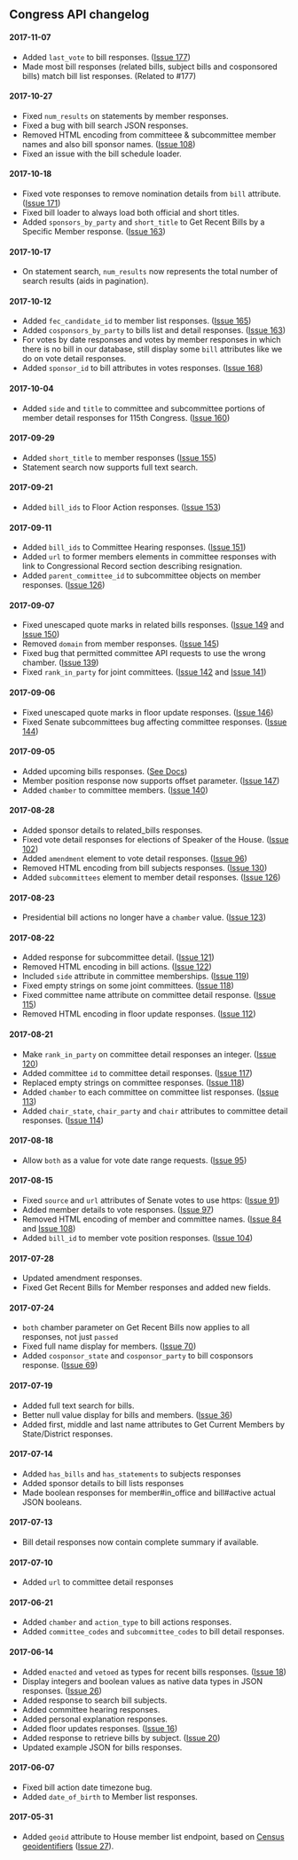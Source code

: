 ## Congress API changelog

#### 2017-11-07

* Added `last_vote` to bill responses. ([Issue 177](https://github.com/propublica/congress-api-docs/issues/177))
* Made most bill responses (related bills, subject bills and cosponsored bills) match bill list responses. (Related to #177)

#### 2017-10-27

* Fixed `num_results` on statements by member responses.
* Fixed a bug with bill search JSON responses.
* Removed HTML encoding from committeee & subcommittee member names and also bill sponsor names. ([Issue 108](https://github.com/propublica/congress-api-docs/issues/108))
* Fixed an issue with the bill schedule loader.

#### 2017-10-18

* Fixed vote responses to remove nomination details from `bill` attribute. ([Issue 171](https://github.com/propublica/congress-api-docs/issues/171))
* Fixed bill loader to always load both official and short titles.
* Added `sponsors_by_party` and `short_title` to Get Recent Bills by a Specific Member response. ([Issue 163](https://github.com/propublica/congress-api-docs/issues/163))

#### 2017-10-17

* On statement search, `num_results` now represents the total number of search results (aids in pagination).

#### 2017-10-12

* Added `fec_candidate_id` to member list responses. ([Issue 165](https://github.com/propublica/congress-api-docs/issues/165))
* Added `cosponsors_by_party` to bills list and detail responses. ([Issue 163](https://github.com/propublica/congress-api-docs/issues/163))
* For votes by date responses and votes by member responses in which there is no bill in our database, still display some `bill` attributes like we do on vote detail responses.
* Added `sponsor_id` to bill attributes in votes responses. ([Issue 168](https://github.com/propublica/congress-api-docs/issues/168))

#### 2017-10-04

* Added `side` and `title` to committee and subcommittee portions of member detail responses for 115th Congress. ([Issue 160](https://github.com/propublica/congress-api-docs/issues/160))

#### 2017-09-29

* Added `short_title` to member responses ([Issue 155](https://github.com/propublica/congress-api-docs/issues/155))
* Statement search now supports full text search.

#### 2017-09-21

* Added `bill_ids` to Floor Action responses. ([Issue 153](https://github.com/propublica/congress-api-docs/issues/153))

#### 2017-09-11

* Added `bill_ids` to Committee Hearing responses. ([Issue 151](https://github.com/propublica/congress-api-docs/issues/151))
* Added `url` to former members elements in committee responses with link to Congressional Record section describing resignation.
* Added `parent_committee_id` to subcommittee objects on member responses. ([Issue 126](https://github.com/propublica/congress-api-docs/issues/126))

#### 2017-09-07

* Fixed unescaped quote marks in related bills responses. ([Issue 149](https://github.com/propublica/congress-api-docs/issues/149) and [Issue 150](https://github.com/propublica/congress-api-docs/issues/150))
* Removed `domain` from member responses. ([Issue 145](https://github.com/propublica/congress-api-docs/issues/145))
* Fixed bug that permitted committee API requests to use the wrong chamber. ([Issue 139](https://github.com/propublica/congress-api-docs/issues/139))
* Fixed `rank_in_party` for joint committees. ([Issue 142](https://github.com/propublica/congress-api-docs/issues/142) and [Issue 141](https://github.com/propublica/congress-api-docs/issues/141))

#### 2017-09-06

* Fixed unescaped quote marks in floor update responses. ([Issue 146](https://github.com/propublica/congress-api-docs/issues/146))
* Fixed Senate subcommittees bug affecting committee responses. ([Issue 144](https://github.com/propublica/congress-api-docs/issues/144))


#### 2017-09-05

* Added upcoming bills responses. ([See Docs](https://projects.propublica.org/api-docs/congress-api/bills/#get-upcoming-bills))
* Member position response now supports offset parameter. ([Issue 147](https://github.com/propublica/congress-api-docs/issues/147))
* Added `chamber` to committee members. ([Issue 140](https://github.com/propublica/congress-api-docs/issues/140))

#### 2017-08-28

* Added sponsor details to related_bills responses.
* Fixed vote detail responses for elections of Speaker of the House. ([Issue 102](https://github.com/propublica/congress-api-docs/issues/102))
* Added `amendment` element to vote detail responses. ([Issue 96](https://github.com/propublica/congress-api-docs/issues/96))
* Removed HTML encoding from bill subjects responses. ([Issue 130](https://github.com/propublica/congress-api-docs/issues/130))
* Added `subcommittees` element to member detail responses. ([Issue 126](https://github.com/propublica/congress-api-docs/issues/126))

#### 2017-08-23

* Presidential bill actions no longer have a `chamber` value. ([Issue 123](https://github.com/propublica/congress-api-docs/issues/123))

#### 2017-08-22

* Added response for subcommittee detail. ([Issue 121](https://github.com/propublica/congress-api-docs/issues/121))
* Removed HTML encoding in bill actions. ([Issue 122](https://github.com/propublica/congress-api-docs/issues/122))
* Included `side` attribute in committee memberships. ([Issue 119](https://github.com/propublica/congress-api-docs/issues/119))
* Fixed empty strings on some joint committees. ([Issue 118](https://github.com/propublica/congress-api-docs/issues/118))
* Fixed committee name attribute on committee detail response. ([Issue 115](https://github.com/propublica/congress-api-docs/issues/115))
* Removed HTML encoding in floor update responses. ([Issue 112](https://github.com/propublica/congress-api-docs/issues/112))


#### 2017-08-21

* Make `rank_in_party` on committee detail responses an integer. ([Issue 120](https://github.com/propublica/congress-api-docs/issues/120))
* Added committee `id` to committee detail responses. ([Issue 117](https://github.com/propublica/congress-api-docs/issues/117))
* Replaced empty strings on committee responses. ([Issue 118](https://github.com/propublica/congress-api-docs/issues/118))
* Added `chamber` to each committee on committee list responses. ([Issue 113](https://github.com/propublica/congress-api-docs/issues/113))
* Added `chair_state`, `chair_party` and `chair` attributes to committee detail responses. ([Issue 114](https://github.com/propublica/congress-api-docs/issues/114))


#### 2017-08-18

* Allow `both` as a value for vote date range requests. ([Issue 95](https://github.com/propublica/congress-api-docs/issues/95))

#### 2017-08-15

* Fixed `source` and `url` attributes of Senate votes to use https: ([Issue 91](https://github.com/propublica/congress-api-docs/issues/91))
* Added member details to vote responses. ([Issue 97](https://github.com/propublica/congress-api-docs/issues/97))
* Removed HTML encoding of member and committee names. ([Issue 84](https://github.com/propublica/congress-api-docs/issues/84) and [Issue 108](https://github.com/propublica/congress-api-docs/issues/108))
* Added `bill_id` to member vote position responses. ([Issue 104](https://github.com/propublica/congress-api-docs/issues/104))

#### 2017-07-28

* Updated amendment responses.
* Fixed Get Recent Bills for Member responses and added new fields.

#### 2017-07-24

* `both` chamber parameter on Get Recent Bills now applies to all responses, not just `passed`
* Fixed full name display for members. ([Issue 70](https://github.com/propublica/congress-api-docs/issues/70))
* Added `cosponsor_state` and `cosponsor_party` to bill cosponsors response. ([Issue 69](https://github.com/propublica/congress-api-docs/issues/69))


#### 2017-07-19

* Added full text search for bills.
* Better null value display for bills and members. ([Issue 36](https://github.com/propublica/congress-api-docs/issues/36))
* Added first, middle and last name attributes to Get Current Members by State/District responses.

#### 2017-07-14

* Added `has_bills` and `has_statements` to subjects responses
* Added sponsor details to bill lists responses
* Made boolean responses for member#in_office and bill#active actual JSON booleans.

#### 2017-07-13

* Bill detail responses now contain complete summary if available.

#### 2017-07-10

* Added `url` to committee detail responses

#### 2017-06-21

* Added `chamber` and `action_type` to bill actions responses.
* Added `committee_codes` and `subcommittee_codes` to bill detail responses.

#### 2017-06-14

* Added `enacted` and `vetoed` as types for recent bills responses. ([Issue 18](https://github.com/propublica/congress-api-docs/issues/18))
* Display integers and boolean values as native data types in JSON responses. ([Issue 26](https://github.com/propublica/congress-api-docs/issues/26))
* Added response to search bill subjects.
* Added committee hearing responses.
* Added personal explanation responses.
* Added floor updates responses. ([Issue 16](https://github.com/propublica/congress-api-docs/issues/16))
* Added response to retrieve bills by subject. ([Issue 20](https://github.com/propublica/congress-api-docs/issues/20))
* Updated example JSON for bills responses.

#### 2017-06-07

* Fixed bill action date timezone bug.
* Added `date_of_birth` to Member list responses.

#### 2017-05-31

* Added `geoid` attribute to House member list endpoint, based on [Census geoidentifiers](https://www.census.gov/geo/reference/geoidentifiers.html) ([Issue 27](https://github.com/propublica/congress-api-docs/issues/27)).
